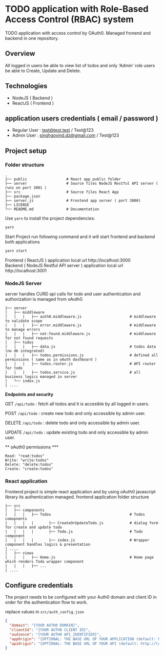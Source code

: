 # TODO application with Role-Based Access Control (RBAC) system
TODO application with access control by OAuth0. Managed fronend and backend in one repository.

## Overview
All logged in users be able to view list of todos and only 'Admin' role users be able to Create, Update and Delete.

## Technologies
 - NodeJS ( Backend )
 - ReactJS ( Frontend )


## application users credentials ( email / password )
 - Regular User : test@test.test / Test@123
 - Admin User : singhgovind.dz@gmail.com / Test@123



## Project setup

### Folder structure 


    .
    ├── public                  # React app public folder
    ├── server                  # Source files NodeJS Restful API server ( runs on port 3001 )
    ├── src                     # Source files React App 
    ├── package.json            
    ├── server.js               # Frontend app server ( port 3000)
    ├── LICENSE
    └── README.md               # Documentation

Use `yarn` to install the project dependencies:

```bash
yarn
```

Start Project run following command and it will start frontend and backend both applications
```bash
yarn start 
```
Frontend ( ReactJS ) application local url http://localhost:3000 
<br />
Backend ( NodeJS Restful API server ) application local url http://localhost:3001


### NodeJS Server 
 server handles CURD api calls for todo and user authentication and authorization is managed from oAuth0.
  ```
├── server
│   ├── middleware
|   |   |   ├── auth0.middleware.js                      # middleware to validate scope 
|   |   |   ├── error.middleware.js                      # middleware to manage errors
|   |   |   ├── not-found.middleware.js                  # middleware for not found requests
│   ├── todos
|   |   |   ├── data.js                                  # todos data (no db integrated)
|   |   |   ├── todos.permissions.js                     # defined all permissions ( same as in oAuth dashboard )
|   |   |   ├── todos.router.js                          # API router for todo 
|   |   |   ├── todos.service.js                         # all business logics managed in server     
│   └── index.js
| ....
```

**Endpoints and security**
<br />

GET `/api/todo` : fetch all todos and it is accesible by all logged in users.

POST `/api/todo` : create new todo and only accessible by admin user.

DELETE `/api/todo` : delete todo and only accessible by admin user.

UPDATE `/api/todo` : update existing todo and only accessible by admin user.

** oAuth0 permissions ***
  ```
  Read: "read:todos"
  Write: "write:todos"
  Delete: "delete:todos"
  Create: "create:todos"
  ```

### React application 
 Frontend project is simple react application and by using oAuth0 javascript library its authentication managed. frontend application folder structure

  ```
├── src
│   ├── components
|   |   |   ├── Todos                                    # Todos comopnents 
|   |   |   |       ├── CreateOrUpdateTodo.js            # dialog form for create and update todo
|   |   |   |       ├── Todo.js                          # Todo component 
|   |   |   |       ├── index.js                         # Wrapper component handles logics & presentation
| ....
│   ├── views
|   |   |   ├── Home.js                                  # Home page which renders Todo wrapper component
|   |   |   ├── ...
| ....
```
 
## Configure credentials

The project needs to be configured with your Auth0 domain and client ID in order for the authentication flow to work.

replace values in `src/auth_config.json`
<br /> 

```json
{
  "domain": "{YOUR AUTH0 DOMAIN}",
  "clientId": "{YOUR AUTH0 CLIENT ID}",
  "audience": "{YOUR AUTH0 API_IDENTIFIER}",
  "appOrigin": "{OPTIONAL: THE BASE URL OF YOUR APPLICATION (default: http://localhost:3000)}",
  "apiOrigin": "{OPTIONAL: THE BASE URL OF YOUR API (default: http://localhost:3001)}"
}
```
